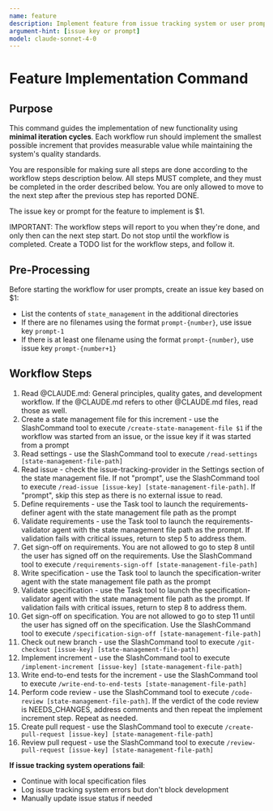 ```yaml
---
name: feature
description: Implement feature from issue tracking system or user prompt
argument-hint: [issue key or prompt]
model: claude-sonnet-4-0
---
```


# Feature Implementation Command

## Purpose

This command guides the implementation of new functionality using **minimal iteration cycles**. Each workflow run should implement the smallest possible increment that provides measurable value while maintaining the system's quality standards.

You are responsible for making sure all steps are done according to the workflow steps description below.
All steps MUST complete, and they must be completed in the order described below.
You are only allowed to move to the next step after the previous step has reported DONE.

The issue key or prompt for the feature to implement is $1.

IMPORTANT: The workflow steps will report to you when they're done, and only then can the next step start. Do not stop until the workflow is completed.
Create a TODO list for the workflow steps, and follow it.

## Pre-Processing

Before starting the workflow for user prompts, create an issue key based on $1:
- List the contents of `state_management` in the additional directories
- If there are no filenames using the format `prompt-{number}`, use issue key `prompt-1`
- If there is at least one filename using the format `prompt-{number}`, use issue key `prompt-{number+1}`

## Workflow Steps

1. Read @CLAUDE.md: General principles, quality gates, and development workflow. If the @CLAUDE.md refers to other @CLAUDE.md files, read those as well.
2. Create a state management file for this increment - use the SlashCommand tool to execute `/create-state-management-file $1` if the workflow was started from an issue, or the issue key if it was started from a prompt
3. Read settings - use the SlashCommand tool to execute `/read-settings [state-management-file-path]`
4. Read issue - check the issue-tracking-provider in the Settings section of the state management file. If not "prompt", use the SlashCommand tool to execute `/read-issue [issue-key] [state-management-file-path]`. If "prompt", skip this step as there is no external issue to read.
5. Define requirements - use the Task tool to launch the requirements-definer agent with the state management file path as the prompt
6. Validate requirements - use the Task tool to launch the requirements-validator agent with the state management file path as the prompt. If validation fails with critical issues, return to step 5 to address them.
7. Get sign-off on requirements. You are not allowed to go to step 8 until the user has signed off on the requirements. Use the SlashCommand tool to execute `/requirements-sign-off [state-management-file-path]`
8. Write specification - use the Task tool to launch the specification-writer agent with the state management file path as the prompt
9. Validate specification - use the Task tool to launch the specification-validator agent with the state management file path as the prompt. If validation fails with critical issues, return to step 8 to address them.
10. Get sign-off on specification. You are not allowed to go to step 11 until the user has signed off on the specification. Use the SlashCommand tool to execute `/specification-sign-off [state-management-file-path]`
11. Check out new branch - use the SlashCommand tool to execute `/git-checkout [issue-key] [state-management-file-path]`
12. Implement increment - use the SlashCommand tool to execute `/implement-increment [issue-key] [state-management-file-path]`
13. Write end-to-end tests for the increment - use the SlashCommand tool to execute `/write-end-to-end-tests [state-management-file-path]`
14. Perform code review - use the SlashCommand tool to execute `/code-review [state-management-file-path]`. If the verdict of the code review is NEEDS_CHANGES, address comments and then repeat the implement increment step. Repeat as needed.
15. Create pull request - use the SlashCommand tool to execute `/create-pull-request [issue-key] [state-management-file-path]`
16. Review pull request - use the SlashCommand tool to execute `/review-pull-request [issue-key] [state-management-file-path]`

**If issue tracking system operations fail**:
- Continue with local specification files
- Log issue tracking system errors but don't block development
- Manually update issue status if needed
